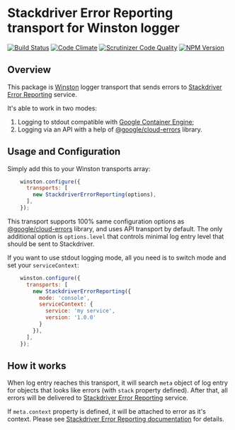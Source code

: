 Stackdriver Error Reporting transport for Winston logger
========================================================

[![Build Status](https://travis-ci.org/findanyemail/winston-transport-stackdriver-error-reporting.svg?branch=master)](https://travis-ci.org/findanyemail/winston-transport-stackdriver-error-reporting "Build Status")
[![Code Climate](https://codeclimate.com/github/findanyemail/winston-transport-stackdriver-error-reporting/badges/gpa.svg)](https://codeclimate.com/github/findanyemail/winston-transport-stackdriver-error-reporting "Code Climate")
[![Scrutinizer Code Quality](https://scrutinizer-ci.com/g/findanyemail/winston-transport-stackdriver-error-reporting/badges/quality-score.png?b=master)](https://scrutinizer-ci.com/g/findanyemail/winston-transport-stackdriver-error-reporting/?branch=master "Scrutinizer Code Quality")
[![NPM Version](https://img.shields.io/npm/v/@findanyemail/winston-transport-stackdriver-error-reporting.svg)](https://www.npmjs.com/package/@findanyemail/winston-transport-stackdriver-error-reporting "NPM Version")

Overview
--------

This package is [Winston] logger transport that sends errors to [Stackdriver Error Reporting] service.

It's able to work in two modes:

1. Logging to stdout compatible with [Google Container Engine];
2. Logging via an API with a help of [@google/cloud-errors] library.



Usage and Configuration
-----------------------

Simply add this to your Winston transports array:

```js
    winston.configure({
      transports: [
        new StackdriverErrorReporting(options),
      ],
    });
```

This transport supports 100% same configuration options as [@google/cloud-errors] library, and uses API transport by default.
The only additional option is `options.level` that controls minimal log entry level that should be sent to Stackdriver.

If you want to use stdout logging mode, all you need is to switch mode and set your `serviceContext`:

```js
    winston.configure({
      transports: [
        new StackdriverErrorReporting({
          mode: 'console',
          serviceContext: {
            service: 'my service',
            version: '1.0.0'
          }
        }),
      ],
    });
```


How it works
------------

When log entry reaches this transport, it will search `meta` object of log entry for objects that looks like errors
(with `stack` property defined).
After that, all errors will be delivered to [Stackdriver Error Reporting] service.

If `meta.context` property is defined, it will be attached to error as it's context.
Please see [Stackdriver Error Reporting documentation](https://cloud.google.com/error-reporting/docs/formatting-error-messages) for details.


[//]: # (These are reference links used in the body of this document)

[Winston]: <https://github.com/winstonjs/winston>
[Google Container Engine]: <https://cloud.google.com/container-engine/>
[Stackdriver Error Reporting]: <https://cloud.google.com/error-reporting/>
[@google/cloud-errors]: <https://github.com/GoogleCloudPlatform/cloud-errors-nodejs>